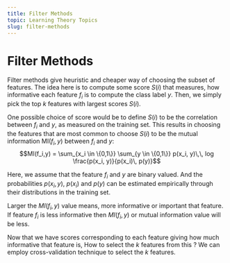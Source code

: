 ```yaml
---
title: Filter Methods
topic: Learning Theory Topics
slug: filter-methods
---
```


# Filter Methods

Filter methods give heuristic and cheaper way of choosing the subset of features. The idea here is to compute some score $S(i)$ that measures, how informative each feature $f_i$ is to compute the class label $y$. Then, we simply pick the top $k$ features with largest scores $S(i)$. 

One possible choice of score would be to define $S(i)$ to be the correlation between $f_i$ and $y$, as measured on the training set. This results in choosing the features that are most common to choose $S(i)$ to be the mutual information MI($f_i,y$) between $f_i$ and $y$:
$$MI(f_i,y) = \sum_{x_i \in \{0,1\}} \sum_{y \in \{0,1\}} p(x_i, y)\,\, log \frac{p(x_i, y)}{p(x_i)\, p(y)}$$

Here, we assume that the feature $f_i$ and $y$ are binary valued. And the probabilities $p(x_i, y)$, $p(x_i)$ and $p(y)$ can be estimated empirically through their distributions in the training set.

Larger the $MI(f_i, y)$ value means, more informative or important that feature. If feature $f_i$ is less informative then $MI(f_i, y)$ or mutual information value will be less.

Now that we have scores corresponding to each feature giving how much informative that feature is, How to select the $k$ features from this ? We can employ cross-validation technique to select the $k$ features.